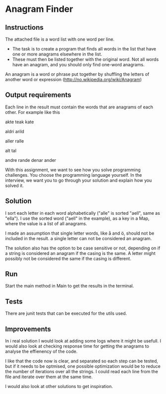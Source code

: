 # Anagram Finder

## Instructions

The attached file is a word list with one word per line. 
* The task is to create a program that finds all words in the list that have one or more anagrams elsewhere in the list. 
* These must then be listed together with the original word. Not all words have an anagram, and you should only find one-word anagrams.

An anagram is a word or phrase put together by shuffling
the letters of another word or expression (http://no.wikipedia.org/wiki/Anagram)


## Output requirements 
Each line in the result must contain the words that are anagrams of
each other. For example like this

akte teak kate


aldri arild


aller ralle


alt tal


andre rande denar ander

With this assignment, we want to see how you solve programming challenges. You choose the programming language yourself. In the interview, we want you to go through your solution and explain how you solved it.
 



## Solution
I sort each letter in each word alphabetically ("alle" is sorted "aell", same as "ella").
I use the sorted word ("aell" in the example), as a key in a Map, where the value is a list of all anagrams.

I made an assumption that single letter words, like å and ö, should not be included in the result. a single letter can not be considered an anagram.

The solution also has the option to be case sensitive or not, depending on if a string is considered an anagram if the casing is the same. A letter might possibly not be considered the same if the casing is different.

## Run

Start the main method in Main to get the results in the terminal.

## Tests
There are junit tests that can be executed for the utils used.

## Improvements
In i real solution I would look at adding some logs where it might be usefull. I would also look at checking response time
for getting the anagrams to analyse the effienency of the code.

I like that the code now is clear, and separated so each step can be tested, but if it needs to be optmised, one possible optimization would be to reduce the number of iterations over all the strings. I could read each line from the file and iterate over them at the same time.

I would also look at other solutions to get inspiration.